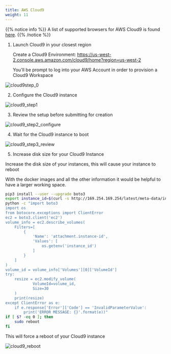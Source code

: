 ```yaml
---
title: AWS Cloud9
weight: 11
---
```



{{% notice info %}}
A list of supported browsers for AWS Cloud9 is found [here]( https://docs.aws.amazon.com/cloud9/latest/user-guide/browsers.html).
{{% /notice %}}

1. Launch Cloud9 in your closest region

   Create a Cloud9 Environment: https://us-west-2.console.aws.amazon.com/cloud9/home?region=us-west-2

   You'll be prompt to log into your AWS Account in order to provision a Cloud9 Workspace

![cloud9step_0](/images/setup/cloud9_step0_create.png)

2. Configure the Cloud9 instance

![cloud9_step1](/images/setup/cloud9_step1_name.png)

3. Review the setup before submitting for creation

![cloud9_step2_configure](/images/setup/cloud9_step2_configure.png)

4. Wait for the Cloud9 instance to boot

![cloud9_step3_review](/images/setup/cloud9_step3_review.png)

5. Increase disk size for your Cloud9 Instance

Increase the disk size of your instances, this will cause your instance to reboot

With the docker images and all the other information it would be helpful to have a larger working space.

```bash
pip3 install --user --upgrade boto3
export instance_id=$(curl -s http://169.254.169.254/latest/meta-data/instance-id)
python -c "import boto3
import os
from botocore.exceptions import ClientError
ec2 = boto3.client('ec2')
volume_info = ec2.describe_volumes(
    Filters=[
        {
            'Name': 'attachment.instance-id',
            'Values': [
                os.getenv('instance_id')
            ]
        }
    ]
)
volume_id = volume_info['Volumes'][0]['VolumeId']
try:
    resize = ec2.modify_volume(
            VolumeId=volume_id,
            Size=30
    )
    print(resize)
except ClientError as e:
    if e.response['Error']['Code'] == 'InvalidParameterValue':
        print('ERROR MESSAGE: {}'.format(e))"
if [ $? -eq 0 ]; then
    sudo reboot
fi
```

This will force a reboot of your Cloud9 instance

![cloud9_reboot](/images/setup/cloud9_reboot.png)

